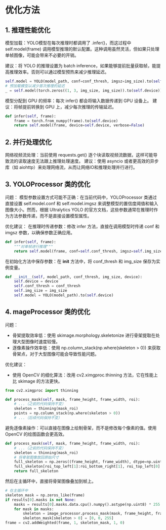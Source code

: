 # 优化方法

## 1. 推理性能优化
模型加载：YOLO模型在每次推理时都调用了 .infer()，而这过程中 self.model(frame) 调用模型推理的默认配置。这种调用虽然灵活，但如果只处理单帧图像，可能会带来不必要的开销。

建议：将 YOLO 的推理设置为 batch inference，如果能够提前批量获取帧，能提高推理效率。否则可以通过模型预热来减少推理延迟。
```python
self.model = YOLO(model_path, conf=conf_thresh, imgsz=img_size).to(self.device)
# 预加载模型以减少首次推理的延迟
_ = self.model(torch.zeros((1, 3, img_size, img_size)).to(self.device))
```

模型分配到 GPU 的频率：每次 infer() 都会将输入数据传递到 GPU 设备上。
建议：将帧提前转换到 GPU 上，减少每次推理的传输延迟。

```python
def infer(self, frame):
    frame = torch.from_numpy(frame).to(self.device)
    return self.model(frame, device=self.device, verbose=False)
```

## 2. 并行处理优化

网络视频流处理：当前使用 requests.get() 逐个块读取视频流数据，这样可能导致流的读取速度无法跟上推理处理速度。
建议：使用 asyncio 或者更高效的异步库（如 aiohttp）来处理网络流，从而让网络IO和推理处理并行进行。


## 3. YOLOProcessor 类的优化

问题：
模型参数设置方式可能不正确：在当前代码中，YOLOProcessor 类通过直接设置 self.model.conf 和 self.model.imgsz 来调整模型的置信度阈值和输入图像大小。然而，根据 Ultralytics YOLO 的官方文档，这些参数通常在推理时作为方法参数传递，而不是直接设置模型属性。

优化建议：
在推理时传递参数：修改 infer 方法，直接在调用模型时传递 conf 和 imgsz 参数，以确保参数正确应用。
```python
def infer(self, frame):
    """对单帧进行推理"""
    return self.model(frame, conf=self.conf_thresh, imgsz=self.img_size, device=self.device, verbose=False)
```

在初始化方法中保存参数：在 __init__ 方法中，将 conf_thresh 和 img_size 保存为实例变量。
```python
def __init__(self, model_path, conf_thresh, img_size, device):
    self.device = device
    self.conf_thresh = conf_thresh
    self.img_size = img_size
    self.model = YOLO(model_path).to(self.device)
```


## 4. mageProcessor 类的优化

问题：
- 骨架提取效率低：使用 skimage.morphology.skeletonize 进行骨架提取在处理大型图像时速度较慢。
- 逐像素操作效率低：使用 np.column_stack(np.where(skeleton > 0)) 来获取骨架点，对于大型图像可能会导致性能问题。

优化建议：
- 使用 OpenCV 的细化算法：改用 cv2.ximgproc.thinning 方法，它在性能上比 skimage 的方法更快。

```python
from cv2.ximgproc import thinning

def process_mask(self, mask, frame_height, frame_width, roi):
    # ...（之前的代码保持不变）
    skeleton = thinning(mask_roi)
    points = np.column_stack(np.where(skeleton > 0))
    # ...（后续代码保持不变）
```

避免逐像素操作：可以直接在图像上绘制骨架，而不是修改每个像素的值。使用 OpenCV 的绘图函数会更高效。

```python
def process_mask(self, mask, frame_height, frame_width, roi):
    # ...（之前的代码保持不变）
    skeleton = thinning(mask_roi)
    # 将骨架图像放回原始尺寸
    full_skeleton = np.zeros((frame_height, frame_width), dtype=np.uint8)
    full_skeleton[roi_top_left[1]:roi_bottom_right[1], roi_top_left[0]:roi_bottom_right[0]] = skeleton
    return full_skeleton
```

然后在主循环中，直接将骨架图像叠加到帧上。
```python
# 在主循环中
skeleton_mask = np.zeros_like(frame)
if results[0].masks is not None:
    masks = results[0].masks.data.cpu().numpy().astype(np.uint8) * 255
    for mask in masks:
        skeleton = image_processor.process_mask(mask, frame_height, frame_width, (roi_top_left, roi_bottom_right))
        skeleton_mask[skeleton > 0] = [0, 0, 255]
frame = cv2.addWeighted(frame, 1, skeleton_mask, 1, 0)
```